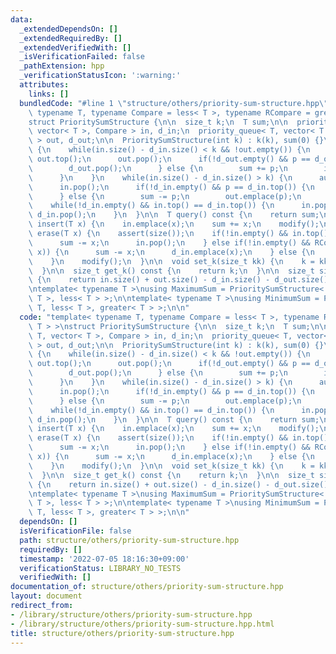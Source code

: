 ```yaml
---
data:
  _extendedDependsOn: []
  _extendedRequiredBy: []
  _extendedVerifiedWith: []
  _isVerificationFailed: false
  _pathExtension: hpp
  _verificationStatusIcon: ':warning:'
  attributes:
    links: []
  bundledCode: "#line 1 \"structure/others/priority-sum-structure.hpp\"\ntemplate<\
    \ typename T, typename Compare = less< T >, typename RCompare = greater< T > >\n\
    struct PrioritySumStructure {\n\n  size_t k;\n  T sum;\n\n  priority_queue< T,\
    \ vector< T >, Compare > in, d_in;\n  priority_queue< T, vector< T >, RCompare\
    \ > out, d_out;\n\n  PrioritySumStructure(int k) : k(k), sum(0) {}\n\n  void modify()\
    \ {\n    while(in.size() - d_in.size() < k && !out.empty()) {\n      auto p =\
    \ out.top();\n      out.pop();\n      if(!d_out.empty() && p == d_out.top()) {\n\
    \        d_out.pop();\n      } else {\n        sum += p;\n        in.emplace(p);\n\
    \      }\n    }\n    while(in.size() - d_in.size() > k) {\n      auto p = in.top();\n\
    \      in.pop();\n      if(!d_in.empty() && p == d_in.top()) {\n        d_in.pop();\n\
    \      } else {\n        sum -= p;\n        out.emplace(p);\n      }\n    }\n\
    \    while(!d_in.empty() && in.top() == d_in.top()) {\n      in.pop();\n     \
    \ d_in.pop();\n    }\n  }\n\n  T query() const {\n    return sum;\n  }\n\n  void\
    \ insert(T x) {\n    in.emplace(x);\n    sum += x;\n    modify();\n  }\n\n  void\
    \ erase(T x) {\n    assert(size());\n    if(!in.empty() && in.top() == x) {\n\
    \      sum -= x;\n      in.pop();\n    } else if(!in.empty() && RCompare()(in.top(),\
    \ x)) {\n      sum -= x;\n      d_in.emplace(x);\n    } else {\n      d_out.emplace(x);\n\
    \    }\n    modify();\n  }\n\n  void set_k(size_t kk) {\n    k = kk;\n    modify();\n\
    \  }\n\n  size_t get_k() const {\n    return k;\n  }\n\n  size_t size() const\
    \ {\n    return in.size() + out.size() - d_in.size() - d_out.size();\n  }\n};\n\
    \ntemplate< typename T >\nusing MaximumSum = PrioritySumStructure< T, greater<\
    \ T >, less< T > >;\n\ntemplate< typename T >\nusing MinimumSum = PrioritySumStructure<\
    \ T, less< T >, greater< T > >;\n\n"
  code: "template< typename T, typename Compare = less< T >, typename RCompare = greater<\
    \ T > >\nstruct PrioritySumStructure {\n\n  size_t k;\n  T sum;\n\n  priority_queue<\
    \ T, vector< T >, Compare > in, d_in;\n  priority_queue< T, vector< T >, RCompare\
    \ > out, d_out;\n\n  PrioritySumStructure(int k) : k(k), sum(0) {}\n\n  void modify()\
    \ {\n    while(in.size() - d_in.size() < k && !out.empty()) {\n      auto p =\
    \ out.top();\n      out.pop();\n      if(!d_out.empty() && p == d_out.top()) {\n\
    \        d_out.pop();\n      } else {\n        sum += p;\n        in.emplace(p);\n\
    \      }\n    }\n    while(in.size() - d_in.size() > k) {\n      auto p = in.top();\n\
    \      in.pop();\n      if(!d_in.empty() && p == d_in.top()) {\n        d_in.pop();\n\
    \      } else {\n        sum -= p;\n        out.emplace(p);\n      }\n    }\n\
    \    while(!d_in.empty() && in.top() == d_in.top()) {\n      in.pop();\n     \
    \ d_in.pop();\n    }\n  }\n\n  T query() const {\n    return sum;\n  }\n\n  void\
    \ insert(T x) {\n    in.emplace(x);\n    sum += x;\n    modify();\n  }\n\n  void\
    \ erase(T x) {\n    assert(size());\n    if(!in.empty() && in.top() == x) {\n\
    \      sum -= x;\n      in.pop();\n    } else if(!in.empty() && RCompare()(in.top(),\
    \ x)) {\n      sum -= x;\n      d_in.emplace(x);\n    } else {\n      d_out.emplace(x);\n\
    \    }\n    modify();\n  }\n\n  void set_k(size_t kk) {\n    k = kk;\n    modify();\n\
    \  }\n\n  size_t get_k() const {\n    return k;\n  }\n\n  size_t size() const\
    \ {\n    return in.size() + out.size() - d_in.size() - d_out.size();\n  }\n};\n\
    \ntemplate< typename T >\nusing MaximumSum = PrioritySumStructure< T, greater<\
    \ T >, less< T > >;\n\ntemplate< typename T >\nusing MinimumSum = PrioritySumStructure<\
    \ T, less< T >, greater< T > >;\n\n"
  dependsOn: []
  isVerificationFile: false
  path: structure/others/priority-sum-structure.hpp
  requiredBy: []
  timestamp: '2022-07-05 18:16:30+09:00'
  verificationStatus: LIBRARY_NO_TESTS
  verifiedWith: []
documentation_of: structure/others/priority-sum-structure.hpp
layout: document
redirect_from:
- /library/structure/others/priority-sum-structure.hpp
- /library/structure/others/priority-sum-structure.hpp.html
title: structure/others/priority-sum-structure.hpp
---
```

